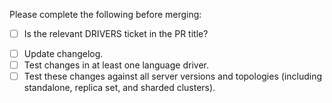 <!-- Thanks for contributing! -->

Please complete the following before merging:

- [ ] Is the relevant DRIVERS ticket in the PR title?
<!--  All repo changes beyond typos now require a DRIVERS ticket; if you do not check the above box supply your reasoning below REASON BEGIN -->
<!--  REASON END -->
- [ ] Update changelog.
- [ ] Test changes in at least one language driver.
- [ ] Test these changes against all server versions and topologies (including standalone, replica set, and sharded
    clusters).

<!-- See also: https://wiki.corp.mongodb.com/pages/viewpage.action?pageId=80806719 -->
